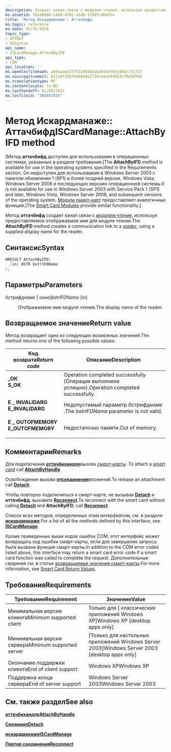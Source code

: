 ```yaml
---
description: Создает канал связи с модулем чтения, используя предоставляемое отображаемое имя для модуля чтения.
ms.assetid: 7916896b-c460-47b2-a1db-17d8fc9bdd2e
title: 'Метод Искардманаже:: Аттачбифд'
ms.topic: reference
ms.date: 05/31/2018
topic_type:
- APIRef
- kbSyntax
api_name:
- ISCardManage.AttachByIFD
api_type:
- COM
api_location: ''
ms.openlocfilehash: ae0aaae2157331d5d1bae2814c563c89dc73c757
ms.sourcegitcommit: 831e8f3db78ab820e1710cede244553c70e50500
ms.translationtype: MT
ms.contentlocale: ru-RU
ms.lasthandoff: 01/08/2021
ms.locfileid: "105647435"
---
```

# <a name="iscardmanageattachbyifd-method"></a><span data-ttu-id="4c14c-103">Метод Искардманаже:: Аттачбифд</span><span class="sxs-lookup"><span data-stu-id="4c14c-103">ISCardManage::AttachByIFD method</span></span>

<span data-ttu-id="4c14c-104">\[Метод **аттачбифд** доступен для использования в операционных системах, указанных в разделе требования.</span><span class="sxs-lookup"><span data-stu-id="4c14c-104">\[The **AttachByIFD** method is available for use in the operating systems specified in the Requirements section.</span></span> <span data-ttu-id="4c14c-105">Он недоступен для использования в Windows Server 2003 с пакетом обновления 1 (SP1) и более поздней версии, Windows Vista, Windows Server 2008 и последующих версиях операционной системы.</span><span class="sxs-lookup"><span data-stu-id="4c14c-105">It is not available for use in Windows Server 2003 with Service Pack 1 (SP1) and later, Windows Vista, Windows Server 2008, and subsequent versions of the operating system.</span></span> <span data-ttu-id="4c14c-106">[Модули смарт-карт](/previous-versions/windows/desktop/secsmart/smart-card-modules) предоставляют аналогичные функции.\]</span><span class="sxs-lookup"><span data-stu-id="4c14c-106">The [Smart Card Modules](/previous-versions/windows/desktop/secsmart/smart-card-modules) provide similar functionality.\]</span></span>

<span data-ttu-id="4c14c-107">Метод **аттачбифд** создает канал связи с [*модулем чтения*](../secgloss/r-gly.md), используя предоставляемое отображаемое имя для модуля чтения.</span><span class="sxs-lookup"><span data-stu-id="4c14c-107">The **AttachByIFD** method creates a communication link to a [*reader*](../secgloss/r-gly.md), using a supplied display name for the reader.</span></span>

## <a name="syntax"></a><span data-ttu-id="4c14c-108">Синтаксис</span><span class="sxs-lookup"><span data-stu-id="4c14c-108">Syntax</span></span>


```C++
HRESULT AttachByIFD(
  [in] BSTR bstrIFDName
);
```



## <a name="parameters"></a><span data-ttu-id="4c14c-109">Параметры</span><span class="sxs-lookup"><span data-stu-id="4c14c-109">Parameters</span></span>

<dl> <dt>

<span data-ttu-id="4c14c-110">*бстрифднаме* \[ окне\]</span><span class="sxs-lookup"><span data-stu-id="4c14c-110">*bstrIFDName* \[in\]</span></span>
</dt> <dd>

<span data-ttu-id="4c14c-111">Отображаемое имя модуля чтения.</span><span class="sxs-lookup"><span data-stu-id="4c14c-111">The display name of the reader.</span></span>

</dd> </dl>

## <a name="return-value"></a><span data-ttu-id="4c14c-112">Возвращаемое значение</span><span class="sxs-lookup"><span data-stu-id="4c14c-112">Return value</span></span>

<span data-ttu-id="4c14c-113">Метод возвращает одно из следующих возможных значений:</span><span class="sxs-lookup"><span data-stu-id="4c14c-113">The method returns one of the following possible values:</span></span>



| <span data-ttu-id="4c14c-114">Код возврата</span><span class="sxs-lookup"><span data-stu-id="4c14c-114">Return code</span></span>                                                                                   | <span data-ttu-id="4c14c-115">Описание</span><span class="sxs-lookup"><span data-stu-id="4c14c-115">Description</span></span>                                          |
|-----------------------------------------------------------------------------------------------|------------------------------------------------------|
| <dl> <span data-ttu-id="4c14c-116"><dt>**\_ОК**</dt></span><span class="sxs-lookup"><span data-stu-id="4c14c-116"><dt>**S\_OK**</dt></span></span> </dl>          | <span data-ttu-id="4c14c-117">Operation completed successfully (Операция выполнена успешно).</span><span class="sxs-lookup"><span data-stu-id="4c14c-117">Operation completed successfully.</span></span><br/>         |
| <dl> <span data-ttu-id="4c14c-118"><dt>**E \_ INVALIDARG**</dt></span><span class="sxs-lookup"><span data-stu-id="4c14c-118"><dt>**E\_INVALIDARG**</dt></span></span> </dl>  | <span data-ttu-id="4c14c-119">Недопустимый параметр *бстрифднаме* .</span><span class="sxs-lookup"><span data-stu-id="4c14c-119">The *bstrIFDName* parameter is not valid.</span></span><br/> |
| <dl> <span data-ttu-id="4c14c-120"><dt>**E \_ OUTOFMEMORY**</dt></span><span class="sxs-lookup"><span data-stu-id="4c14c-120"><dt>**E\_OUTOFMEMORY**</dt></span></span> </dl> | <span data-ttu-id="4c14c-121">Недостаточно памяти.</span><span class="sxs-lookup"><span data-stu-id="4c14c-121">Out of memory.</span></span><br/>                            |



 

## <a name="remarks"></a><span data-ttu-id="4c14c-122">Комментарии</span><span class="sxs-lookup"><span data-stu-id="4c14c-122">Remarks</span></span>

<span data-ttu-id="4c14c-123">Для подключения [**аттачбихандле**](iscardmanage-attachbyhandle.md)вызова [*смарт-карты*](../secgloss/s-gly.md) .</span><span class="sxs-lookup"><span data-stu-id="4c14c-123">To attach a [*smart card*](../secgloss/s-gly.md) call [**AttachByHandle**](iscardmanage-attachbyhandle.md).</span></span>

<span data-ttu-id="4c14c-124">Освобождение вызова [**отсоединения**](iscardmanage-detach.md)вложений.</span><span class="sxs-lookup"><span data-stu-id="4c14c-124">To release an attachment call [**Detach**](iscardmanage-detach.md).</span></span>

<span data-ttu-id="4c14c-125">Чтобы повторно подключиться к смарт-карте, не вызывая [**Detach**](iscardmanage-detach.md) и **аттачбифд**, вызовите [**Reconnect**](iscardmanage-reconnect.md).</span><span class="sxs-lookup"><span data-stu-id="4c14c-125">To reconnect with the smart card without calling [**Detach**](iscardmanage-detach.md) and **AttachByIFD**, call [**Reconnect**](iscardmanage-reconnect.md).</span></span>

<span data-ttu-id="4c14c-126">Список всех методов, определенных этим интерфейсом, см. в разделе [**искардманаже**](iscardmanage.md).</span><span class="sxs-lookup"><span data-stu-id="4c14c-126">For a list of all the methods defined by this interface, see [**ISCardManage**](iscardmanage.md).</span></span>

<span data-ttu-id="4c14c-127">Кроме приведенных выше кодов ошибок COM, этот интерфейс может возвращать код ошибки смарт-карты, если для завершения запроса была вызвана функция смарт-карты.</span><span class="sxs-lookup"><span data-stu-id="4c14c-127">In addition to the COM error codes listed above, this interface may return a smart card error code if a smart card function was called to complete the request.</span></span> <span data-ttu-id="4c14c-128">Дополнительные сведения см. в статье [возвращаемые значения смарт-карты](authentication-return-values.md).</span><span class="sxs-lookup"><span data-stu-id="4c14c-128">For more information, see [Smart Card Return Values](authentication-return-values.md).</span></span>

## <a name="requirements"></a><span data-ttu-id="4c14c-129">Требования</span><span class="sxs-lookup"><span data-stu-id="4c14c-129">Requirements</span></span>



| <span data-ttu-id="4c14c-130">Требование</span><span class="sxs-lookup"><span data-stu-id="4c14c-130">Requirement</span></span> | <span data-ttu-id="4c14c-131">Значение</span><span class="sxs-lookup"><span data-stu-id="4c14c-131">Value</span></span> |
|-------------------------------------|------------------------------------------------------|
| <span data-ttu-id="4c14c-132">Минимальная версия клиента</span><span class="sxs-lookup"><span data-stu-id="4c14c-132">Minimum supported client</span></span><br/> | <span data-ttu-id="4c14c-133">Только для \[ классических приложений Windows XP\]</span><span class="sxs-lookup"><span data-stu-id="4c14c-133">Windows XP \[desktop apps only\]</span></span><br/>          |
| <span data-ttu-id="4c14c-134">Минимальная версия сервера</span><span class="sxs-lookup"><span data-stu-id="4c14c-134">Minimum supported server</span></span><br/> | <span data-ttu-id="4c14c-135">\[Только для настольных приложений Windows Server 2003\]</span><span class="sxs-lookup"><span data-stu-id="4c14c-135">Windows Server 2003 \[desktop apps only\]</span></span><br/> |
| <span data-ttu-id="4c14c-136">Окончание поддержки клиента</span><span class="sxs-lookup"><span data-stu-id="4c14c-136">End of client support</span></span><br/>    | <span data-ttu-id="4c14c-137">Windows XP</span><span class="sxs-lookup"><span data-stu-id="4c14c-137">Windows XP</span></span><br/>                                |
| <span data-ttu-id="4c14c-138">Поддержка конца сервера</span><span class="sxs-lookup"><span data-stu-id="4c14c-138">End of server support</span></span><br/>    | <span data-ttu-id="4c14c-139">Windows Server 2003</span><span class="sxs-lookup"><span data-stu-id="4c14c-139">Windows Server 2003</span></span><br/>                       |



## <a name="see-also"></a><span data-ttu-id="4c14c-140">См. также раздел</span><span class="sxs-lookup"><span data-stu-id="4c14c-140">See also</span></span>

<dl> <dt>

[<span data-ttu-id="4c14c-141">**аттачбихандле**</span><span class="sxs-lookup"><span data-stu-id="4c14c-141">**AttachByHandle**</span></span>](iscardmanage-attachbyhandle.md)
</dt> <dt>

[<span data-ttu-id="4c14c-142">**Соединил**</span><span class="sxs-lookup"><span data-stu-id="4c14c-142">**Detach**</span></span>](iscardmanage-detach.md)
</dt> <dt>

[<span data-ttu-id="4c14c-143">**искардманаже**</span><span class="sxs-lookup"><span data-stu-id="4c14c-143">**ISCardManage**</span></span>](iscardmanage.md)
</dt> <dt>

[<span data-ttu-id="4c14c-144">**Повтор соединения**</span><span class="sxs-lookup"><span data-stu-id="4c14c-144">**Reconnect**</span></span>](iscardmanage-reconnect.md)
</dt> </dl>

 

 
